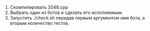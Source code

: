 1. Скомпилировать 2048.cpp
2. Выбрать один из ботов и сделать его исполняемым.
3. Запустить ./check.sh передав первым аргументом имя бота, а вторым количество тестов.
